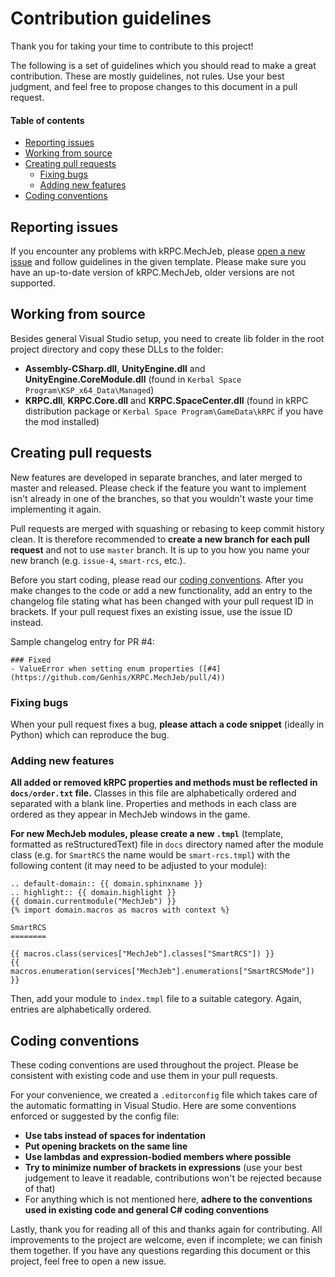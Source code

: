 # Contribution guidelines

Thank you for taking your time to contribute to this project!

The following is a set of guidelines which you should read to make a great contribution. These are mostly guidelines, not rules. Use your best judgment, and feel free to propose changes to this document in a pull request.

#### Table of contents

- [Reporting issues](#reporting-issues)
- [Working from source](#working-from-source)
- [Creating pull requests](#creating-pull-requests)
  - [Fixing bugs](#fixing-bugs)
  - [Adding new features](#adding-new-features)
- [Coding conventions](#coding-conventions)

## Reporting issues

If you encounter any problems with kRPC.MechJeb, please [open a new issue](https://github.com/Genhis/KRPC.MechJeb/issues/new/choose) and follow guidelines in the given template. Please make sure you have an up-to-date version of kRPC.MechJeb, older versions are not supported.

## Working from source

Besides general Visual Studio setup, you need to create lib folder in the root project directory and copy these DLLs to the folder:
- **Assembly-CSharp.dll**, **UnityEngine.dll** and **UnityEngine.CoreModule.dll** (found in `Kerbal Space Program\KSP_x64_Data\Managed`)
- **KRPC.dll**, **KRPC.Core.dll** and **KRPC.SpaceCenter.dll** (found in kRPC distribution package or `Kerbal Space Program\GameData\kRPC` if you have the mod installed)

## Creating pull requests

New features are developed in separate branches, and later merged to master and released. Please check if the feature you want to implement isn't already in one of the branches, so that you wouldn't waste your time implementing it again.

Pull requests are merged with squashing or rebasing to keep commit history clean. It is therefore recommended to **create a new branch for each pull request** and not to use `master` branch. It is up to you how you name your new branch (e.g. `issue-4`, `smart-rcs`, etc.).

Before you start coding, please read our [coding conventions](#coding-conventions). After you make changes to the code or add a new functionality, add an entry to the changelog file stating what has been changed with your pull request ID in brackets. If your pull request fixes an existing issue, use the issue ID instead.

Sample changelog entry for PR #4:
```
### Fixed
- ValueError when setting enum properties ([#4](https://github.com/Genhis/KRPC.MechJeb/pull/4))
```

### Fixing bugs

When your pull request fixes a bug, **please attach a code snippet** (ideally in Python) which can reproduce the bug.

### Adding new features

**All added or removed kRPC properties and methods must be reflected in `docs/order.txt` file.** Classes in this file are alphabetically ordered and separated with a blank line. Properties and methods in each class are ordered as they appear in MechJeb windows in the game.

**For new MechJeb modules, please create a new `.tmpl`** (template, formatted as reStructuredText) file in `docs` directory named after the module class (e.g. for `SmartRCS` the name would be `smart-rcs.tmpl`) with the following content (it may need to be adjusted to your module):

```
.. default-domain:: {{ domain.sphinxname }}
.. highlight:: {{ domain.highlight }}
{{ domain.currentmodule("MechJeb") }}
{% import domain.macros as macros with context %}

SmartRCS
========

{{ macros.class(services["MechJeb"].classes["SmartRCS"]) }}
{{ macros.enumeration(services["MechJeb"].enumerations["SmartRCSMode"]) }}
```

Then, add your module to `index.tmpl` file to a suitable category.  Again, entries are alphabetically ordered.

## Coding conventions

These coding conventions are used throughout the project. Please be consistent with existing code and use them in your pull requests.

For your convenience, we created a `.editorconfig` file which takes care of the automatic formatting in Visual Studio. Here are some conventions enforced or suggested by the config file:

- **Use tabs instead of spaces for indentation**
- **Put opening brackets on the same line**
- **Use lambdas and expression-bodied members where possible**
- **Try to minimize number of brackets in expressions** (use your best judgement to leave it readable, contributions won't be rejected because of that)
- For anything which is not mentioned here, **adhere to the conventions used in existing code and general C# coding conventions**

Lastly, thank you for reading all of this and thanks again for contributing. All improvements to the project are welcome, even if incomplete; we can finish them together. If you have any questions regarding this document or this project, feel free to open a new issue.
